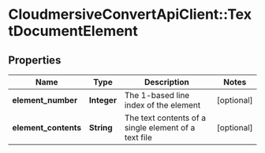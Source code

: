 # CloudmersiveConvertApiClient::TextDocumentElement

## Properties
Name | Type | Description | Notes
------------ | ------------- | ------------- | -------------
**element_number** | **Integer** | The 1-based line index of the element | [optional] 
**element_contents** | **String** | The text contents of a single element of a text file | [optional] 


